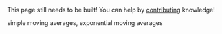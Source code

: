 This page still needs to be built! You can help by [contributing](help_build_econiverse/edit_with_web_browser/) knowledge!

simple moving averages, exponential moving averages
